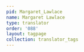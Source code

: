 ```yaml
---
pid: Margaret_Lawlace
name: Margaret Lawlace
type: translator
order: '088'
layout: tagpage
collection: translator_tags
---
```

